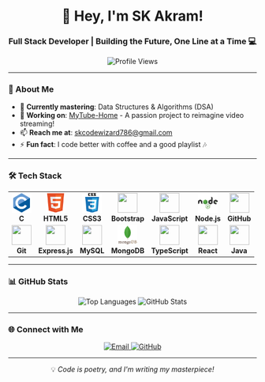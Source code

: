 <div align="center">
  <h1>👋 Hey, I'm SK Akram!</h1>
  <h3>Full Stack Developer | Building the Future, One Line at a Time 💻</h3>
  
  <img src="https://komarev.com/ghpvc/?username=akramcodez&style=flat-square&color=blue" alt="Profile Views" />
</div>

---

### 🚀 About Me
- 🌱 **Currently mastering**: Data Structures & Algorithms (DSA)
- 🔭 **Working on**: [MyTube-Home](https://github.com/akramcodez/MyTube_Home) - A passion project to reimagine video streaming!
- 📫 **Reach me at**: [skcodewizard786@gmail.com](mailto:skcodewizard786@gmail.com)
- ⚡ **Fun fact**: I code better with coffee and a good playlist 🎶

---

### 🛠️ Tech Stack

<div align="center">
  <table>
    <tr>
      <td align="center"><img src="https://raw.githubusercontent.com/devicons/devicon/master/icons/c/c-original.svg" width="40" height="40"/><br><b>C</b></td>
      <td align="center"><img src="https://raw.githubusercontent.com/devicons/devicon/master/icons/html5/html5-original.svg" width="40" height="40"/><br><b>HTML5</b></td>
      <td align="center"><img src="https://raw.githubusercontent.com/devicons/devicon/master/icons/css3/css3-original-wordmark.svg" width="40" height="40"/><br><b>CSS3</b></td>
      <td align="center"><img src="https://skillicons.dev/icons?i=bootstrap" width="40" height="40"/><br><b>Bootstrap</b></td>
      <td align="center"><img src="https://skillicons.dev/icons?i=js" width="40" height="40"/><br><b>JavaScript</b></td>
      <td align="center"><img src="https://raw.githubusercontent.com/devicons/devicon/master/icons/nodejs/nodejs-original-wordmark.svg" width="40" height="40"/><br><b>Node.js</b></td>
      <td align="center"><img src="https://skillicons.dev/icons?i=github" width="40" height="40"/><br><b>GitHub</b></td>
    </tr>
    <tr>
      <td align="center"><img src="https://user-images.githubusercontent.com/25181517/192108372-f71d70ac-7ae6-4c0d-8395-51d8870c2ef0.png" width="40" height="40"/><br><b>Git</b></td>
      <td align="center"><img src="https://cdn.jsdelivr.net/gh/devicons/devicon/icons/express/express-original.svg" width="40" height="40"/><br><b>Express.js</b></td>
      <td align="center"><img src="https://skillicons.dev/icons?i=mysql" width="40" height="40"/><br><b>MySQL</b></td>
      <td align="center"><img src="https://raw.githubusercontent.com/devicons/devicon/master/icons/mongodb/mongodb-original-wordmark.svg" width="40" height="40"/><br><b>MongoDB</b></td>
      <td align="center"><img src="https://skillicons.dev/icons?i=ts" width="40" height="40"/><br><b>TypeScript</b></td>
      <td align="center"><img src="https://skillicons.dev/icons?i=react" width="40" height="40"/><br><b>React</b></td>
      <td align="center"><img src="https://skillicons.dev/icons?i=java" width="40" height="40"/><br><b>Java</b></td>
    </tr>
  </table>
</div>

---

### 📊 GitHub Stats

<div align="center">
  <img src="https://github-readme-stats.vercel.app/api/top-langs/?username=akramcodez&layout=compact&theme=radical" alt="Top Languages" width="45%" />
  <img src="https://github-readme-stats.vercel.app/api?username=akramcodez&show_icons=true&theme=radical" alt="GitHub Stats" width="50%" />
</div>

---

### 🌐 Connect with Me
<div align="center">
  <a href="mailto:skcodewizard786@gmail.com">
    <img src="https://img.shields.io/badge/Email-skcodewizard786%40gmail.com-red?style=flat-square&logo=gmail" alt="Email" />
  </a>
  <a href="https://github.com/akramcodez">
    <img src="https://img.shields.io/badge/GitHub-akramcodez-black?style=flat-square&logo=github" alt="GitHub" />
  </a>
</div>

---

<div align="center">
  <p>💡 <i>Code is poetry, and I'm writing my masterpiece!</i></p>
</div>
